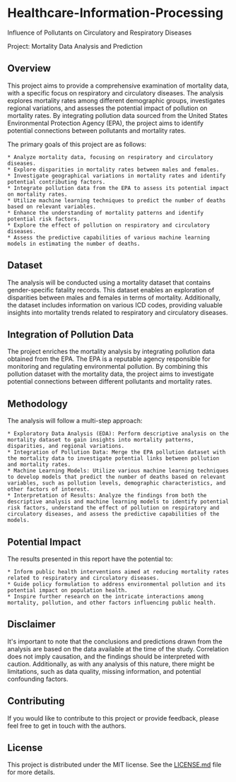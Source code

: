 # Healthcare-Information-Processing
Influence of Pollutants on Circulatory and Respiratory Diseases

Project: Mortality Data Analysis and Prediction
## Overview

This project aims to provide a comprehensive examination of mortality data, with a specific focus on respiratory and circulatory diseases. The analysis explores mortality rates among different demographic groups, investigates regional variations, and assesses the potential impact of pollution on mortality rates. By integrating pollution data sourced from the United States Environmental Protection Agency (EPA), the project aims to identify potential connections between pollutants and mortality rates.

The primary goals of this project are as follows:

    * Analyze mortality data, focusing on respiratory and circulatory diseases.
    * Explore disparities in mortality rates between males and females.
    * Investigate geographical variations in mortality rates and identify potential contributing factors.
    * Integrate pollution data from the EPA to assess its potential impact on mortality rates.
    * Utilize machine learning techniques to predict the number of deaths based on relevant variables.
    * Enhance the understanding of mortality patterns and identify potential risk factors.
    * Explore the effect of pollution on respiratory and circulatory diseases.
    * Assess the predictive capabilities of various machine learning models in estimating the number of deaths.

## Dataset

The analysis will be conducted using a mortality dataset that contains gender-specific fatality records. This dataset enables an exploration of disparities between males and females in terms of mortality. Additionally, the dataset includes information on various ICD codes, providing valuable insights into mortality trends related to respiratory and circulatory diseases.

## Integration of Pollution Data

The project enriches the mortality analysis by integrating pollution data obtained from the EPA. The EPA is a reputable agency responsible for monitoring and regulating environmental pollution. By combining this pollution dataset with the mortality data, the project aims to investigate potential connections between different pollutants and mortality rates.

## Methodology

The analysis will follow a multi-step approach:

    * Exploratory Data Analysis (EDA): Perform descriptive analysis on the mortality dataset to gain insights into mortality patterns, disparities, and regional variations.
    * Integration of Pollution Data: Merge the EPA pollution dataset with the mortality data to investigate potential links between pollution and mortality rates.
    * Machine Learning Models: Utilize various machine learning techniques to develop models that predict the number of deaths based on relevant variables, such as pollution levels, demographic characteristics, and other factors of interest.
    * Interpretation of Results: Analyze the findings from both the descriptive analysis and machine learning models to identify potential risk factors, understand the effect of pollution on respiratory and circulatory diseases, and assess the predictive capabilities of the models.

## Potential Impact

The results presented in this report have the potential to:

    * Inform public health interventions aimed at reducing mortality rates related to respiratory and circulatory diseases.
    * Guide policy formulation to address environmental pollution and its potential impact on population health.
    * Inspire further research on the intricate interactions among mortality, pollution, and other factors influencing public health.

## Disclaimer

It's important to note that the conclusions and predictions drawn from the analysis are based on the data available at the time of the study. Correlation does not imply causation, and the findings should be interpreted with caution. Additionally, as with any analysis of this nature, there might be limitations, such as data quality, missing information, and potential confounding factors.

## Contributing

If you would like to contribute to this project or provide feedback, please feel free to get in touch with the authors.

## License

This project is distributed under the MIT license. See the [LICENSE.md](LICENSE) file for more details.
